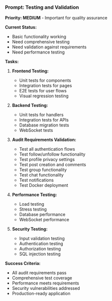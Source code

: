 ### Prompt: Testing and Validation

**Priority: MEDIUM** - Important for quality assurance

**Current Status:**
- Basic functionality working
- Need comprehensive testing
- Need validation against requirements
- Need performance testing

**Tasks:**
1. **Frontend Testing:**
   - Unit tests for components
   - Integration tests for pages
   - E2E tests for user flows
   - Visual regression testing

2. **Backend Testing:**
   - Unit tests for handlers
   - Integration tests for APIs
   - Database migration tests
   - WebSocket tests

3. **Audit Requirements Validation:**
   - Test all authentication flows
   - Test follow/unfollow functionality
   - Test profile privacy settings
   - Test post creation and comments
   - Test group functionality
   - Test chat functionality
   - Test notifications
   - Test Docker deployment

4. **Performance Testing:**
   - Load testing
   - Stress testing
   - Database performance
   - WebSocket performance

5. **Security Testing:**
   - Input validation testing
   - Authentication testing
   - Authorization testing
   - SQL injection testing

**Success Criteria:**
- All audit requirements pass
- Comprehensive test coverage
- Performance meets requirements
- Security vulnerabilities addressed
- Production-ready application
